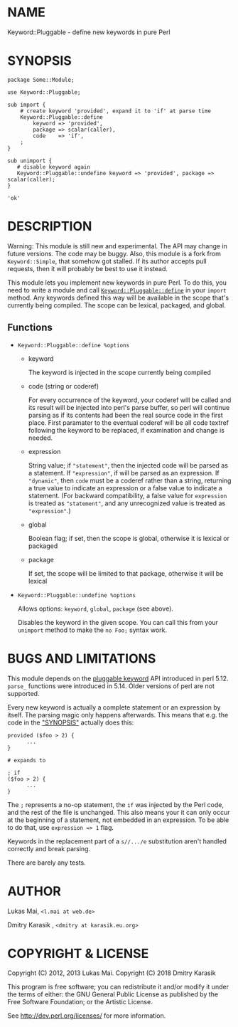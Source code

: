 # NAME

Keyword::Pluggable - define new keywords in pure Perl

# SYNOPSIS

    package Some::Module;

    use Keyword::Pluggable;

    sub import {
        # create keyword 'provided', expand it to 'if' at parse time
        Keyword::Pluggable::define
            keyword => 'provided',
            package => scalar(caller),
            code    => 'if',
        ;
    }

    sub unimport {
       # disable keyword again
       Keyword::Pluggable::undefine keyword => 'provided', package => scalar(caller);
    }

    'ok'

# DESCRIPTION

Warning: This module is still new and experimental. The API may change in
future versions. The code may be buggy. Also, this module is a fork from
`Keyword::Simple`, that somehow got stalled. If its author accepts pull
requests, then it will probably be best to use it instead.

This module lets you implement new keywords in pure Perl. To do this, you need
to write a module and call
[`Keyword::Pluggable::define`](#keyword-pluggable-define) in your `import`
method. Any keywords defined this way will be available in the scope
that's currently being compiled. The scope can be lexical, packaged, and global.

## Functions

- `Keyword::Pluggable::define %options`
    - keyword

        The keyword is injected in the scope currently being compiled

    - code (string or coderef)

        For every occurrence of the keyword, your coderef will be called and its result
        will be injected into perl's parse buffer, so perl will continue parsing as if
        its contents had been the real source code in the first place. First paramater
        to the eventual coderef will be all code textref following the keyword to be replaced,
        if examination and change is needed.

    - expression

        String value; if `"statement"`, then the injected code will be parsed as a
        statement.  If `"expression"`, if will be parsed as an expression.  If
        `"dynamic"`, then `code` must be a coderef rather than a string, returning
        a true value to indicate an expression or a false value to indicate a
        statement.  (For backward compatibility, a false value for `expression` is
        treated as `"statement"`, and any unrecognized value is treated as
        `"expression"`.)

    - global

        Boolean flag; if set, then the scope is global, otherwise it is lexical or packaged

    - package

        If set, the scope will be limited to that package, otherwise it will be lexical
- `Keyword::Pluggable::undefine %options`

    Allows options: `keyword`, `global`, `package` (see above).

    Disables the keyword in the given scope. You can call this from your
    `unimport` method to make the `no Foo;` syntax work.

# BUGS AND LIMITATIONS

This module depends on the [pluggable keyword](https://metacpan.org/pod/perlapi.html#PL_keyword_plugin)
API introduced in perl 5.12. `parse_` functions were introduced in 5.14.
Older versions of perl are not supported.

Every new keyword is actually a complete statement or an expression by itself. The parsing magic
only happens afterwards. This means that e.g. the code in the ["SYNOPSIS"](#synopsis)
actually does this:

    provided ($foo > 2) {
          ...
    }

    # expands to

    ; if
    ($foo > 2) {
          ...
    }

The `;` represents a no-op statement, the `if` was injected by the Perl code,
and the rest of the file is unchanged. This also means your it can
only occur at the beginning of a statement, not embedded in an expression.
To be able to do that, use `expression => 1` flag.

Keywords in the replacement part of a `s//.../e` substitution aren't handled
correctly and break parsing.

There are barely any tests.

# AUTHOR

Lukas Mai, `<l.mai at web.de>`

Dmitry Karasik , `<dmitry at karasik.eu.org>`

# COPYRIGHT & LICENSE

Copyright (C) 2012, 2013 Lukas Mai.
Copyright (C) 2018 Dmitry Karasik

This program is free software; you can redistribute it and/or modify it
under the terms of either: the GNU General Public License as published
by the Free Software Foundation; or the Artistic License.

See http://dev.perl.org/licenses/ for more information.

